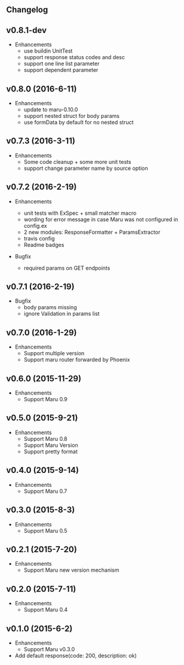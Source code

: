 ## Changelog

## v0.8.1-dev
* Enhancements
  * use buildin UnitTest
  * support response status codes and desc
  * support one line list parameter
  * support dependent parameter

## v0.8.0 (2016-6-11)
* Enhancements
  * update to maru-0.10.0
  * support nested struct for body params
  * use formData by default for no nested struct

## v0.7.3 (2016-3-11)
* Enhancements
  * Some code cleanup + some more unit tests
  * support change parameter name by source option

## v0.7.2 (2016-2-19)
* Enhancements
  * unit tests with ExSpec + small matcher macro
  * wording for error message in case Maru was not configured in config.ex
  * 2 new modules: ResponseFormatter + ParamsExtractor
  * travis config
  * Readme badges

* Bugfix
  * required params on GET endpoints

## v0.7.1 (2016-2-19)
* Bugfix
  * body params missing
  * ignore Validation in params list

## v0.7.0 (2016-1-29)
* Enhancements
  * Support multiple version
  * Support maru router forwarded by Phoenix

## v0.6.0 (2015-11-29)
* Enhancements
  * Support Maru 0.9

## v0.5.0 (2015-9-21)
* Enhancements
  * Support Maru 0.8
  * Support Maru Version
  * Support pretty format

## v0.4.0 (2015-9-14)
* Enhancements
  * Support Maru 0.7

## v0.3.0 (2015-8-3)
* Enhancements
  * Support Maru 0.5

## v0.2.1 (2015-7-20)
* Enhancements
  * Support Maru new version mechanism

## v0.2.0 (2015-7-11)
* Enhancements
  * Support Maru 0.4

## v0.1.0 (2015-6-2)
* Enhancements
  * Support Maru v0.3.0
* Add default response(code: 200, description: ok)
